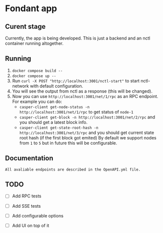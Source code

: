 # Fondant app

## Curent stage

Currently, the app is being developed. This is just a backend and an nctl container running altogether. 

## Running

1. `docker compose build --`
2. `docker compose up --`
3. Run `curl -X POST "http://localhost:3001/nctl-start"` to start nctl-network with default configuration.
4. You will see the output from nctl as a response (this will be changed).
5. Now you can use `http://localhost:3001/net/1/rpc` as an RPC endpoint. For example you can do:
    - `casper-client get-node-status -n http://localhost:3001/net/1/rpc` to get status of `node-1` 
    - `casper-client get-block -n http://localhost:3001/net/2/rpc` and you should get a latest block info.
    - `casper-client get-state-root-hash -n http://localhost:3001/net/3/rpc` and you should get current state root hash (if the first block got emited)
    By default we support nodes from `1` to `5` but in future this will be configurable.


## Documentation

    All avaliable endpoints are described in the OpenAPI.yml file.
 

## TODO
- [ ] Add RPC tests
- [ ] Add SSE tests
- [ ] Add configurable options
- [ ] Add UI on top of it





